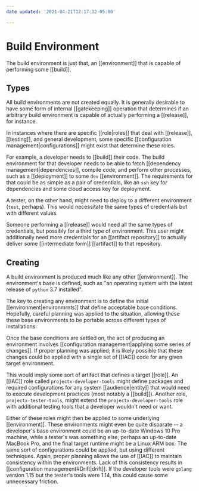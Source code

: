```yaml
---
date updated: '2021-04-21T12:17:32-05:00'

---
```


# Build Environment

The build environment is just that, an [[environment]] that is capable of performing some [[build]].

## Types

All build environments are not created equally.  It is generally desirable to have some form of internal [[gatekeeping]] operation that determines if an arbitrary build environment is capable of actually performing a [[release]], for instance.

In instances where there are specific [[role|roles]] that deal with [[release]], [[testing]], and general development, some specific [[configuration management|configurations]] might exist that determine these roles.

For example, a developer needs to [[build]] their code.  The build environment for that developer needs to be able to fetch [[dependency management|dependencies]], compile code, and perform other processes, such as a [[deployment]] to some `dev` [[environment]].  The requirements for that could be as simple as a pair of credentials, like an `ssh` key for dependencies and some cloud access key for deployment.

A tester, on the other hand, might need to deploy to a different environment (`test`, perhaps).  This would necessitate the same types of credentials but with different values.

Someone performing a [[release]] would need all the same types of credentials, but possibly for a third type of environment.  This user might additionally need more credentials for an [[artifact repository]] to actually deliver some [[intermediate form]] [[artifact]] to that repository.

## Creating

A build environment is produced much like any other [[environment]].  The environment's base is defined, such as "an operating system with the latest release of `python` 3.7 installed".

The key to creating any environment is to define the initial [[environment|environmrnts]] that define acceptable base conditions.  Hopefully, careful planning was applied to the situation, allowing these these base environments to be portable across different types of installations.

Once the base conditions are settled on, the act of producing an environment involves [[configuration management|applying some series of changes]].  If proper planning was applied, it is likely possible that these changes could be applied with a single set of [[IAC]] code for any given target environment.

This would imply some sort of artifact that defines a target [[role]].  An [[IAC]] role called `projectx-developer-tools` might define packages and required configurations for any system [[audience|entity]] that would need to execute development practices (most notably a [[build]]).  Another role, `projectx-tester-tools`, might extend the `projectx-developer-tools` role with additional testing tools that a developer wouldn't need or want.

Either of these roles might then be applied to some underlying [[environment]].  These environments might even be quite disparate -- a developer's base environment could be an up-to-date Windows 10 Pro machine, while a tester's was something else, perhaps an up-to-date MacBook Pro, and the final target runtime might be a Linux ARM box.  The same sort of configurations could be applied, but using different techniques.  Again, proper planning allows the use of [[IAC]] to maintain consistency within the environments.  Lack of this consistency results in [[configuration management#Drift|drift]].  If the developer tools were `golang` version 1.15 but the tester's tools were 1.14, this could cause some unnecessary friction.
